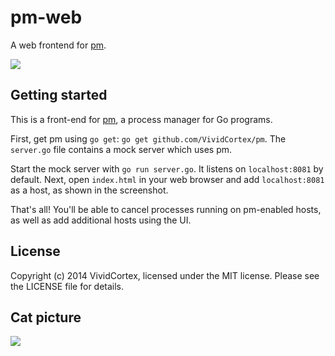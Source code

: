 pm-web
====
A web frontend for [pm](https://github.com/VividCortex/pm).

![](http://i.imgur.com/fTVlL5W.png)

Getting started
----
This is a front-end for [pm](https://github.com/VividCortex/pm), a process manager for Go programs.

First, get pm using `go get`: `go get github.com/VividCortex/pm`. The `server.go` file contains a
mock server which uses pm.

Start the mock server with `go run server.go`. It listens on `localhost:8081` by default. Next,
open `index.html` in your web browser and add `localhost:8081` as a host, as shown in the screenshot.

That's all! You'll be able to cancel processes running on pm-enabled hosts, as well as add additional
hosts using the UI.

License
----
Copyright (c) 2014 VividCortex, licensed under the MIT license. Please see the LICENSE file for details.

Cat picture
---
![](http://streetcouch.com/wp-content/uploads/2011/02/business-cat-14.jpg)
